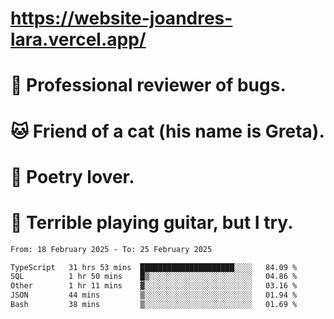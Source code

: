 # https://website-joandres-lara.vercel.app/
# 🐛 Professional reviewer of bugs.
# 🐱 Friend of a cat (his name is Greta).
# 📜 Poetry lover.
# 🎸 Terrible playing guitar, but I try.

<!--START_SECTION:waka-->

```txt
From: 18 February 2025 - To: 25 February 2025

TypeScript   31 hrs 53 mins  █████████████████████░░░░   84.09 %
SQL          1 hr 50 mins    █▒░░░░░░░░░░░░░░░░░░░░░░░   04.86 %
Other        1 hr 11 mins    ▓░░░░░░░░░░░░░░░░░░░░░░░░   03.16 %
JSON         44 mins         ▒░░░░░░░░░░░░░░░░░░░░░░░░   01.94 %
Bash         38 mins         ▒░░░░░░░░░░░░░░░░░░░░░░░░   01.69 %
```

<!--END_SECTION:waka-->
